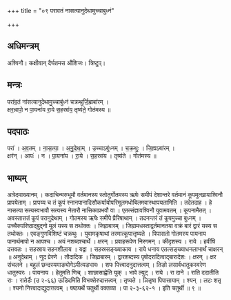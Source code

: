 +++
title = "०९ परावतं नासत्यानुदेथामुच्चाबुध्नं"

+++
## अधिमन्त्रम्
अश्विनौ। कक्षीवान् दैर्घतमस औशिजः। त्रिष्टुप्।

## मन्त्रः
परा॑व॒तं ना॑सत्यानुदेथामु॒च्चाबु॑ध्नं चक्रथुर्जि॒ह्मबा॑रम् ।  
क्षर॒न्नापो॒ न पा॒यना॑य रा॒ये स॒हस्रा॑य॒ तृष्य॑ते॒ गोत॑मस्य ॥

## पदपाठः
परा॑ । अ॒व॒तम् । ना॒स॒त्या॒ । अ॒नु॒दे॒था॒म् । उ॒च्चाऽबु॑ध्नम् । च॒क्र॒थुः॒ । जि॒ह्मऽबा॑रम् ।  
क्षर॑न् । आपः॑ । न । पा॒यना॑य । रा॒ये । स॒हस्रा॑य । तृष्य॑ते । गोत॑मस्य ॥

## भाष्यम्
अत्रेदमाख्यानम् । कदाचिन्मरुभूमौ वर्तमानस्य स्तोतुर्गोतमस्य ऋषेः समीपं देशान्तरे वर्तमानं कूपमुत्खायाश्विनौ प्रापयेताम् । प्रापय्य च तं कूपं स्नानपानादिसौकर्यायोपरिमूलमधोबिलमवास्थापयतामिति । तदेतदाह । हे नासत्या सत्यस्वभावौ सत्यस्य नेतारौ नासिकाप्रभवौ वा । एतत्संज्ञावश्विनौ युवामवतम् । कूपनामैतत् । अवस्तात्ततं कूपं परानुदेथाम् । गोतमस्य ऋषेः समीपे प्रैरिषाथाम् । तदनन्तरं तं कूपमुच्चा बुध्नम् । उच्चैरुपरिष्ठाद्बुद्नो मूलं यस्य स तथोक्तः । जिह्मबारम् । जिह्ममधस्ताद्वर्तमानतया वक्रं बारं द्वारं यस्य स तथोक्तः । एवङ्गुणविशिष्टं चक्रथुः । युवामकृषाथां तस्मात्कूपात्तृष्यते । पिपासतो गोतमस्य पायनाय पानार्थमापो न आपश्च । अयं नशब्दश्चार्थे । क्षरन् । प्रवाहरूपेण निरगमन् । कीदृशस्य । राये । हवींषि दत्तवतः । सहस्राय सहनशीलाय । यद्वा । सहस्रसङ्ख्याकाय । राये धनाय एतत्सङ्ख्याधनलाभार्थं चाक्षरन् ॥ अनुदेथाम् । णुद प्रेरणे । तौदादिक । जिह्मबारम् । द्वारशब्दस्य पृषोदरादित्वाद्बारादेशः । क्षरन् । क्षर संचलने । बहुलं छन्दस्यमाङ्योगेऽपीत्यडभावः । शपः पित्त्वादनुदात्तत्वम् । तिङो लसार्वधातुकस्वरेण धातुस्वरः । पायनाय । हेतुमति णिच् । शाछासाह्वेति युक् । भावे ल्युट् । राये । रा दाने । राति ददातीति राः । रातेर्डैः (उ २-६६) ऊडिदमिति विभक्तेरुदात्तत्वम् । तृष्यते । ञितृषा पिपासायाम् । श्यन् । लटः शतृ । श्यनो नित्त्वादाद्युदात्तत्वम् । षष्ठ्यर्थे चतुर्थी वक्तव्या । पा २-३-६२-१ । इति चतुर्थी ॥ ९ ॥